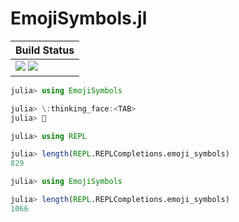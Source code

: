 # EmojiSymbols.jl

|  **Build Status**                                                                 |
|:----------------------------------------------------------------------------------|
|  [![][actions-img]][actions-url]  [![][nightly-actions-img]][nightly-actions-url] |

```julia
julia> using EmojiSymbols

julia> \:thinking_face:<TAB>
julia> 🤔
```


```julia
julia> using REPL

julia> length(REPL.REPLCompletions.emoji_symbols)
829

julia> using EmojiSymbols

julia> length(REPL.REPLCompletions.emoji_symbols)
1066
```


[actions-img]: https://github.com/wookay/EmojiSymbols.jl/workflows/CI/badge.svg
[actions-url]: https://github.com/wookay/EmojiSymbols.jl/actions
[nightly-actions-img]: https://github.com/wookay/EmojiSymbols.jl/workflows/nightly/badge.svg
[nightly-actions-url]: https://github.com/wookay/EmojiSymbols.jl/actions
